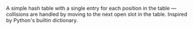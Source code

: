 A simple hash table with a single entry for each position in the table — collisions are handled by moving to the next open slot in the table. Inspired by Python's builtin dictionary.
